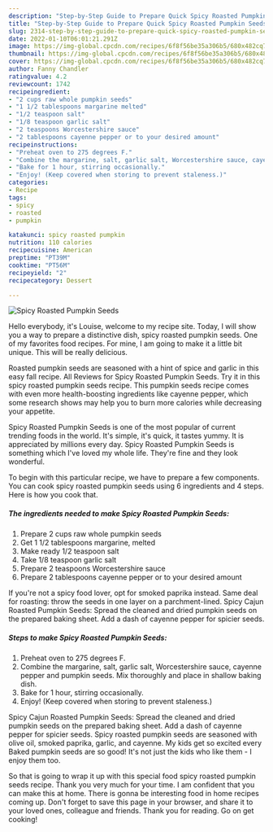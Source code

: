 ```yaml
---
description: "Step-by-Step Guide to Prepare Quick Spicy Roasted Pumpkin Seeds"
title: "Step-by-Step Guide to Prepare Quick Spicy Roasted Pumpkin Seeds"
slug: 2314-step-by-step-guide-to-prepare-quick-spicy-roasted-pumpkin-seeds
date: 2022-01-10T06:01:21.291Z
image: https://img-global.cpcdn.com/recipes/6f8f56be35a306b5/680x482cq70/spicy-roasted-pumpkin-seeds-recipe-main-photo.jpg
thumbnail: https://img-global.cpcdn.com/recipes/6f8f56be35a306b5/680x482cq70/spicy-roasted-pumpkin-seeds-recipe-main-photo.jpg
cover: https://img-global.cpcdn.com/recipes/6f8f56be35a306b5/680x482cq70/spicy-roasted-pumpkin-seeds-recipe-main-photo.jpg
author: Fanny Chandler
ratingvalue: 4.2
reviewcount: 1742
recipeingredient:
- "2 cups raw whole pumpkin seeds"
- "1 1/2 tablespoons margarine melted"
- "1/2 teaspoon salt"
- "1/8 teaspoon garlic salt"
- "2 teaspoons Worcestershire sauce"
- "2 tablespoons cayenne pepper or to your desired amount"
recipeinstructions:
- "Preheat oven to 275 degrees F."
- "Combine the margarine, salt, garlic salt, Worcestershire sauce, cayenne pepper and pumpkin seeds. Mix thoroughly and place in shallow baking dish."
- "Bake for 1 hour, stirring occasionally."
- "Enjoy! (Keep covered when storing to prevent staleness.)"
categories:
- Recipe
tags:
- spicy
- roasted
- pumpkin

katakunci: spicy roasted pumpkin 
nutrition: 110 calories
recipecuisine: American
preptime: "PT39M"
cooktime: "PT56M"
recipeyield: "2"
recipecategory: Dessert

---
```



![Spicy Roasted Pumpkin Seeds](https://img-global.cpcdn.com/recipes/6f8f56be35a306b5/680x482cq70/spicy-roasted-pumpkin-seeds-recipe-main-photo.jpg)

Hello everybody, it's Louise, welcome to my recipe site. Today, I will show you a way to prepare a distinctive dish, spicy roasted pumpkin seeds. One of my favorites food recipes. For mine, I am going to make it a little bit unique. This will be really delicious.

Roasted pumpkin seeds are seasoned with a hint of spice and garlic in this easy fall recipe. All Reviews for Spicy Roasted Pumpkin Seeds. Try it in this spicy roasted pumpkin seeds recipe. This pumpkin seeds recipe comes with even more health-boosting ingredients like cayenne pepper, which some research shows may help you to burn more calories while decreasing your appetite.

Spicy Roasted Pumpkin Seeds is one of the most popular of current trending foods in the world. It's simple, it's quick, it tastes yummy. It is appreciated by millions every day. Spicy Roasted Pumpkin Seeds is something which I've loved my whole life. They're fine and they look wonderful.


To begin with this particular recipe, we have to prepare a few components. You can cook spicy roasted pumpkin seeds using 6 ingredients and 4 steps. Here is how you cook that.

<!--inarticleads1-->

##### The ingredients needed to make Spicy Roasted Pumpkin Seeds:

1. Prepare 2 cups raw whole pumpkin seeds
1. Get 1 1/2 tablespoons margarine, melted
1. Make ready 1/2 teaspoon salt
1. Take 1/8 teaspoon garlic salt
1. Prepare 2 teaspoons Worcestershire sauce
1. Prepare 2 tablespoons cayenne pepper or to your desired amount


If you're not a spicy food lover, opt for smoked paprika instead. Same deal for roasting: throw the seeds in one layer on a parchment-lined. Spicy Cajun Roasted Pumpkin Seeds: Spread the cleaned and dried pumpkin seeds on the prepared baking sheet. Add a dash of cayenne pepper for spicier seeds. 

<!--inarticleads2-->

##### Steps to make Spicy Roasted Pumpkin Seeds:

1. Preheat oven to 275 degrees F.
1. Combine the margarine, salt, garlic salt, Worcestershire sauce, cayenne pepper and pumpkin seeds. Mix thoroughly and place in shallow baking dish.
1. Bake for 1 hour, stirring occasionally.
1. Enjoy! (Keep covered when storing to prevent staleness.)


Spicy Cajun Roasted Pumpkin Seeds: Spread the cleaned and dried pumpkin seeds on the prepared baking sheet. Add a dash of cayenne pepper for spicier seeds. Spicy roasted pumpkin seeds are seasoned with olive oil, smoked paprika, garlic, and cayenne. My kids get so excited every Baked pumpkin seeds are so good! It's not just the kids who like them - I enjoy them too. 

So that is going to wrap it up with this special food spicy roasted pumpkin seeds recipe. Thank you very much for your time. I am confident that you can make this at home. There is gonna be interesting food in home recipes coming up. Don't forget to save this page in your browser, and share it to your loved ones, colleague and friends. Thank you for reading. Go on get cooking!
